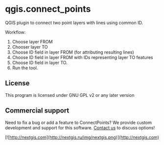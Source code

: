 # qgis.connect_points
QGIS plugin to connect two point layers with lines using common ID.

Workflow:
1. Choose layer FROM
2. Chooser layer TO
3. Choose ID field in layer FROM (for attributing resulting lines)
4. Choose ID field in layer FROM with IDs representing layer TO features
5. Choose ID field in layer TO.
6. Run the tool.

License
-------------
This program is licensed under GNU GPL v2 or any later version

Commercial support
----------
Need to fix a bug or add a feature to ConnectPoints? We provide custom development and support for this software. [Contact us](http://nextgis.com/contact/) to discuss options!

[![http://nextgis.com](http://nextgis.ru/img/nextgis.png)](http://nextgis.com)

